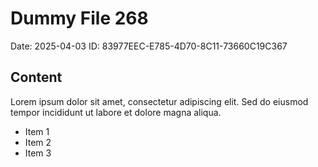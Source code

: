 # Dummy File 268

Date: 2025-04-03
ID: 83977EEC-E785-4D70-8C11-73660C19C367

## Content

Lorem ipsum dolor sit amet, consectetur adipiscing elit.
Sed do eiusmod tempor incididunt ut labore et dolore magna aliqua.

* Item 1
* Item 2
* Item 3

